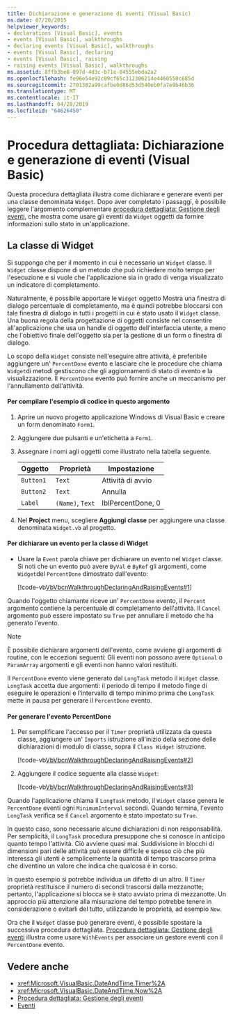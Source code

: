 ```yaml
---
title: Dichiarazione e generazione di eventi (Visual Basic)
ms.date: 07/20/2015
helpviewer_keywords:
- declarations [Visual Basic], events
- events [Visual Basic], walkthroughs
- declaring events [Visual Basic], walkthroughs
- events [Visual Basic], declaring
- events [Visual Basic], raising
- raising events [Visual Basic], walkthroughs
ms.assetid: 8ffb3be8-097d-4d3c-b71e-04555ebda2a2
ms.openlocfilehash: fe96e54e92c09cf65c312306214e4460550c685d
ms.sourcegitcommit: 2701302a99cafbe0d86d53d540eb0fa7e9b46b36
ms.translationtype: MT
ms.contentlocale: it-IT
ms.lasthandoff: 04/28/2019
ms.locfileid: "64626450"
---
```

# <a name="walkthrough-declaring-and-raising-events-visual-basic"></a>Procedura dettagliata: Dichiarazione e generazione di eventi (Visual Basic)
Questa procedura dettagliata illustra come dichiarare e generare eventi per una classe denominata `Widget`. Dopo aver completato i passaggi, è possibile leggere l'argomento complementare [procedura dettagliata: Gestione degli eventi](../../../../visual-basic/programming-guide/language-features/events/walkthrough-handling-events.md), che mostra come usare gli eventi da `Widget` oggetti da fornire informazioni sullo stato in un'applicazione.  
  
## <a name="the-widget-class"></a>La classe di Widget  
 Si supponga che per il momento in cui è necessario un `Widget` classe. Il `Widget` classe dispone di un metodo che può richiedere molto tempo per l'esecuzione e si vuole che l'applicazione sia in grado di venga visualizzato un indicatore di completamento.  
  
 Naturalmente, è possibile apportare le `Widget` oggetto Mostra una finestra di dialogo percentuale di completamento, ma è quindi potrebbe bloccarsi con tale finestra di dialogo in tutti i progetti in cui è stato usato il `Widget` classe. Una buona regola della progettazione di oggetti consiste nel consentire all'applicazione che usa un handle di oggetto dell'interfaccia utente, a meno che l'obiettivo finale dell'oggetto sia per la gestione di un form o finestra di dialogo.  
  
 Lo scopo della `Widget` consiste nell'eseguire altre attività, è preferibile aggiungere un' `PercentDone` evento e lasciare che le procedure che chiama `Widget`di metodi gestiscono che gli aggiornamenti di stato di evento e la visualizzazione. Il `PercentDone` evento può fornire anche un meccanismo per l'annullamento dell'attività.  
  
#### <a name="to-build-the-code-example-for-this-topic"></a>Per compilare l'esempio di codice in questo argomento  
  
1. Aprire un nuovo progetto applicazione Windows di Visual Basic e creare un form denominato `Form1`.  
  
2. Aggiungere due pulsanti e un'etichetta a `Form1`.  
  
3. Assegnare i nomi agli oggetti come illustrato nella tabella seguente.  
  
    |Oggetto|Proprietà|Impostazione|  
    |------------|--------------|-------------|  
    |`Button1`|`Text`|Attività di avvio|  
    |`Button2`|`Text`|Annulla|  
    |`Label`|`(Name)`, `Text`|lblPercentDone, 0|  
  
4. Nel **Project** menu, scegliere **Aggiungi classe** per aggiungere una classe denominata `Widget.vb` al progetto.  
  
#### <a name="to-declare-an-event-for-the-widget-class"></a>Per dichiarare un evento per la classe di Widget  
  
- Usare la `Event` parola chiave per dichiarare un evento nel `Widget` classe. Si noti che un evento può avere `ByVal` e `ByRef` gli argomenti, come `Widget`del `PercentDone` dimostrato dall'evento:  
  
     [!code-vb[VbVbcnWalkthroughDeclaringAndRaisingEvents#1](~/samples/snippets/visualbasic/VS_Snippets_VBCSharp/VbVbcnWalkthroughDeclaringAndRaisingEvents/VB/Widget.vb#1)]  
  
 Quando l'oggetto chiamante riceve un' `PercentDone` evento, il `Percent` argomento contiene la percentuale di completamento dell'attività. Il `Cancel` argomento può essere impostato su `True` per annullare il metodo che ha generato l'evento.  
  
> [!NOTE]
>  È possibile dichiarare argomenti dell'evento, come avviene gli argomenti di routine, con le eccezioni seguenti: Gli eventi non possono avere `Optional` o `ParamArray` argomenti e gli eventi non hanno valori restituiti.  
  
 Il `PercentDone` evento viene generato dal `LongTask` metodo il `Widget` classe. `LongTask` accetta due argomenti: il periodo di tempo il metodo finge di eseguire le operazioni e l'intervallo di tempo minimo prima che `LongTask` mette in pausa per generare il `PercentDone` evento.  
  
#### <a name="to-raise-the-percentdone-event"></a>Per generare l'evento PercentDone  
  
1. Per semplificare l'accesso per il `Timer` proprietà utilizzata da questa classe, aggiungere un' `Imports` istruzione all'inizio della sezione delle dichiarazioni di modulo di classe, sopra il `Class Widget` istruzione.  
  
     [!code-vb[VbVbcnWalkthroughDeclaringAndRaisingEvents#2](~/samples/snippets/visualbasic/VS_Snippets_VBCSharp/VbVbcnWalkthroughDeclaringAndRaisingEvents/VB/Widget.vb#2)]  
  
2. Aggiungere il codice seguente alla classe `Widget`:  
  
     [!code-vb[VbVbcnWalkthroughDeclaringAndRaisingEvents#3](~/samples/snippets/visualbasic/VS_Snippets_VBCSharp/VbVbcnWalkthroughDeclaringAndRaisingEvents/VB/Widget.vb#3)]  
  
 Quando l'applicazione chiama il `LongTask` metodo, il `Widget` classe genera le `PercentDone` eventi ogni `MinimumInterval` secondi. Quando termina, l'evento `LongTask` verifica se il `Cancel` argomento è stato impostato su `True`.  
  
 In questo caso, sono necessarie alcune dichiarazioni di non responsabilità. Per semplicità, il `LongTask` procedura presuppone che si conosce in anticipo quanto tempo l'attività. Ciò avviene quasi mai. Suddivisione in blocchi di dimensioni pari delle attività può essere difficile e spesso ciò che più interessa gli utenti è semplicemente la quantità di tempo trascorso prima che diventino un valore che indica che qualcosa è in corso.  
  
 In questo esempio si potrebbe individua un difetto di un altro. Il `Timer` proprietà restituisce il numero di secondi trascorsi dalla mezzanotte; pertanto, l'applicazione si blocca se è stato avviato prima di mezzanotte. Un approccio più attenzione alla misurazione del tempo potrebbe tenere in considerazione o evitarli del tutto, utilizzando le proprietà, ad esempio `Now`.  
  
 Ora che il `Widget` classe può generare eventi, è possibile spostare la successiva procedura dettagliata. [Procedura dettagliata: Gestione degli eventi](../../../../visual-basic/programming-guide/language-features/events/walkthrough-handling-events.md) illustra come usare `WithEvents` per associare un gestore eventi con il `PercentDone` evento.  
  
## <a name="see-also"></a>Vedere anche

- <xref:Microsoft.VisualBasic.DateAndTime.Timer%2A>
- <xref:Microsoft.VisualBasic.DateAndTime.Now%2A>
- [Procedura dettagliata: Gestione degli eventi](../../../../visual-basic/programming-guide/language-features/events/walkthrough-handling-events.md)
- [Eventi](../../../../visual-basic/programming-guide/language-features/events/index.md)
